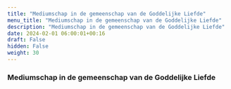 ```yaml
---
title: "Mediumschap in de gemeenschap van de Goddelijke Liefde"
menu_title: "Mediumschap in de gemeenschap van de Goddelijke Liefde"
description: "Mediumschap in de gemeenschap van de Goddelijke Liefde"
date: 2024-02-01 06:00:01+00:16
draft: False
hidden: False
weight: 30
---
```

### Mediumschap in de gemeenschap van de Goddelijke Liefde
